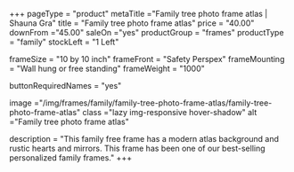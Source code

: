 +++
pageType = "product"
metaTitle ="Family tree photo frame atlas | Shauna Gra"
title = "Family tree photo frame atlas"
price = "40.00"
downFrom ="45.00"
saleOn ="yes"
productGroup = "frames"
productType = "family"
stockLeft = "1 Left" 
 
frameSize = "10 by 10 inch" 
frameFront = "Safety Perspex" 
frameMounting = "Wall hung or free standing" 
frameWeight = "1000" 
 
buttonRequiredNames = "yes"
 
image ="/img/frames/family/family-tree-photo-frame-atlas/family-tree-photo-frame-atlas"
class ="lazy img-responsive hover-shadow"
alt ="Family tree photo frame atlas"
 
description = "This family free frame has a modern atlas background and rustic hearts and mirrors. This frame has been one of our best-selling personalized family frames."
+++
